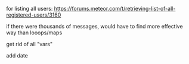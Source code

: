 for listing all users: https://forums.meteor.com/t/retrieving-list-of-all-registered-users/3160


if there were thousands of messages, would have to find more effective way than looops/maps



get rid of all "vars"


add date
